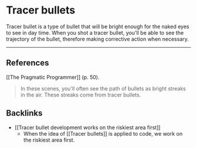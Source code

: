 # Tracer bullets
Tracer bullet is a type of bullet that will be bright enough for the naked eyes to see in day time. When you shot a tracer bullet, you'll be able to see the trajectory of the bullet, therefore making corrective action when necessary.

- - -
## References
[[The Pragmatic Programmer]] (p. 50).
> In these scenes, you'll often see the path of bullets as bright streaks in the air. These streaks come from tracer bullets.

## Backlinks
* [[Tracer bullet development works on the riskiest area first]]
	* When the idea of [[Tracer bullets]] is applied to code, we work on the riskiest area first.

<!-- #evergreen -->

<!-- {BearID:E8A6E58B-6F2F-497A-A754-3BC1D0F91530-91861-00001273E247161F} -->
